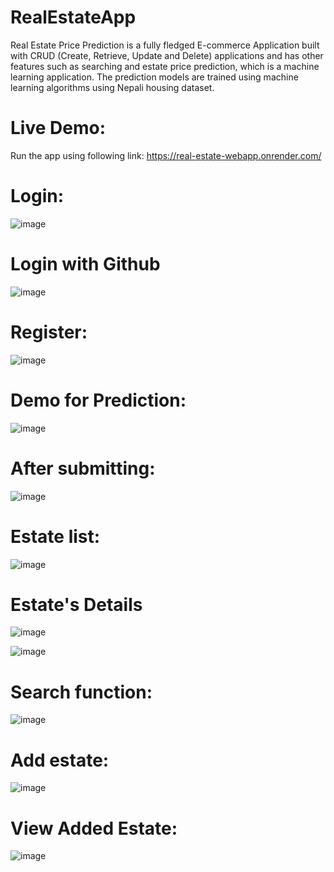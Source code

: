 # RealEstateApp

Real Estate Price Prediction is a fully fledged E-commerce Application built with CRUD
(Create, Retrieve, Update and Delete) applications and has other features such as searching
and estate price prediction, which is a machine learning application. The prediction models are
trained using machine learning algorithms using Nepali housing dataset.

# Live Demo:
Run the app using following link:
https://real-estate-webapp.onrender.com/

# Login:
![image](https://user-images.githubusercontent.com/84966248/210617134-f2c4908a-bf03-4cc5-9f15-6123c090b619.png)

# Login with Github
![image](https://user-images.githubusercontent.com/84966248/210616006-f173e7aa-f700-4382-bb8b-a7094f064992.png)

# Register:
![image](https://user-images.githubusercontent.com/84966248/210617286-64801cb3-7003-4361-8495-eb850880abe2.png)

# Demo for Prediction:
![image](https://user-images.githubusercontent.com/84966248/205440624-f4e3772d-c822-4d9b-83fd-d932c4fa672c.png)

# After submitting:
![image](https://user-images.githubusercontent.com/84966248/205440690-33db94cb-0e4a-4d88-bf31-dbd2e961a2db.png)

# Estate list:
![image](https://user-images.githubusercontent.com/84966248/205440726-94882b47-3bfa-48ae-b90e-ea8eb17a3ffe.png)

# Estate's Details
![image](https://user-images.githubusercontent.com/84966248/210617548-7ad18613-66bf-46d4-9c65-1407b1c7dc64.png)


![image](https://user-images.githubusercontent.com/84966248/210617710-d6045962-f7ca-4fec-9256-793c83d4ea14.png)

# Search function:
![image](https://user-images.githubusercontent.com/84966248/205440749-6e1f395a-67c2-419e-8214-7f61655c206e.png)

# Add estate:
![image](https://user-images.githubusercontent.com/84966248/205440783-878ac2c2-e390-4b31-a7c9-f02e1a07dcff.png)

# View Added Estate:
![image](https://user-images.githubusercontent.com/84966248/205440818-45e8e9e6-6b88-4f72-994b-ad12818dd197.png)
